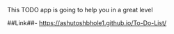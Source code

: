 This TODO app is going to help you in a great level 

##Link##-  https://ashutoshbhole1.github.io/To-Do-List/ 
